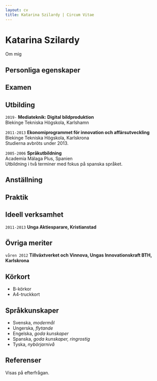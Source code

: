 ```yaml
---
layout: cv
title: Katarina Szilardy | Circum Vitae
---
```


# Katarina Szilardy

Om mig

## Personliga egenskaper

## Examen

## Utbilding

`2019-`
__Mediateknik: Digital bildproduktion__  
Blekinge Tekniska Högskola, Karlshamn

`2011-2013`
__Ekonomiprogrammet för innovation och affärsutveckling__  
Blekinge Tekniska Högskola, Karlskrona  
Studierna avbröts under 2013.

`2005-2006`
__Språkutbildning__  
Academia Málaga Plus, Spanien  
Utbildning i två terminer med fokus på spanska språket.

## Anställning

## Praktik

## Ideell verksamhet

`2011-2013`
__Unga Aktiesparare, Kristianstad__


## Övriga meriter

`våren 2012`
__Tillväxtverket och Vinnova, Ungas Innovationskraft BTH, Karlskrona__


## Körkort

- B-körkor
- A4-truckkort


## Språkkunskaper

- Svenska, _modermål_
- Ungerska, _flytande_
- Engelska, _goda kunskaper_
- Spanska, _goda kunskaper, ringrostig_
- Tyska, _nybörjarnivå_

## Referenser

Visas på efterfrågan.

<!-- ### Footer

Last updated: Feb 2021 -->
